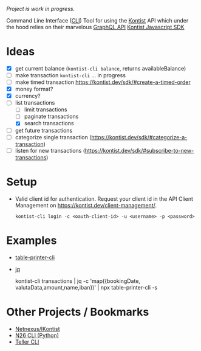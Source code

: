 *Project is work in progress.*

Command Line Interface ([CLI](https://en.wikipedia.org/wiki/Command-line_interface)) Tool for using the [Kontist](https://kontist.com/) API which under the hood relies on their marvelous [GraphQL API](https://kontist.dev/docs/#schema-reference) [Kontist Javascript SDK](https://kontist.dev/sdk/#using-the-sdk)

# Ideas 

- [x] get current balance (`kontist-cli balance`, returns availableBalance)
- [ ] make transaction `kontist-cli` … in progress
- [ ] make timed transaction https://kontist.dev/sdk/#create-a-timed-order
- [x] money format?
- [x] currency?
- [ ] list transactions
    - [ ] limit transactions
    - [ ] paginate transactions
    - [x] search transactions
- [ ] get future transactions
- [ ] categorize single transaction (https://kontist.dev/sdk/#categorize-a-transaction)
- [ ] listen for new transactions (https://kontist.dev/sdk/#subscribe-to-new-transactions)

# Setup

- Valid client id for authentication. Request your client id in the API Client Management on https://kontist.dev/client-management/.
    ```
    kontist-cli login -c <oauth-client-id> -u <username> -p <password>
    ```

# Examples

- [table-printer-cli](https://www.npmjs.com/package/table-printer-cli)
- [jq](https://stedolan.github.io/jq/)

    kontist-cli transactions | jq -c 'map({bookingDate, valutaData,amount,name,iban})' | npx table-printer-cli -s

# Other Projects / Bookmarks

- [Netnexus/IKontist](https://github.com/netnexus/IKontist)
- [N26 CLI (Python)](https://github.com/femueller/python-n26)
- [Teller CLI](https://github.com/sebinsua/teller-cli)
